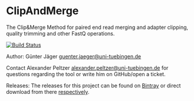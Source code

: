 # ClipAndMerge
The Clip&amp;Merge Method for paired end read merging and adapter clipping, quality trimming and other FastQ operations.

[![Build Status](https://lambda.informatik.uni-tuebingen.de/jenkins/view/EAGER/job/ClipAndMerge/badge/icon)](https://lambda.informatik.uni-tuebingen.de/jenkins/view/EAGER/job/ClipAndMerge/)

Author: Günter Jäger <guenter.jaeger@uni-tuebingen.de>

Contact Alexander Peltzer <alexander.peltzer@uni-tuebingen.de> for questions regarding the tool or write him on GitHub/open a ticket.

Releases: The releases for this project can be found on [Bintray](https://bintray.com/apeltzer/EAGER/) or direct download from there [respectively](https://dl.bintray.com/apeltzer/EAGER/com/uni-tuebingen/de/it/eager/).
